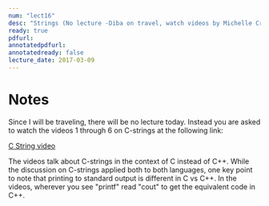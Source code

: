 ```yaml
---
num: "lect16"
desc: "Strings (No lecture -Diba on travel, watch videos by Michelle Craig)"
ready: true
pdfurl: 
annotatedpdfurl: 
annotatedready: false
lecture_date: 2017-03-09 
---
```


# Notes
Since I will be traveling, there will be no lecture today.
Instead you are asked to watch the videos 1 through 6 on C-strings at the following link:

[C String video](shttps://mcs.utm.utoronto.ca/~pcrs/C-programming/Strings_and_Files.shtml)

The videos talk about C-strings in the context of C instead of C++. While the discussion on C-strings applied both to both languages, one key point to note that printing to standard output is different in C vs C++. In the videos, wherever you see "printf" read "cout" to get the equivalent code in C++. 

